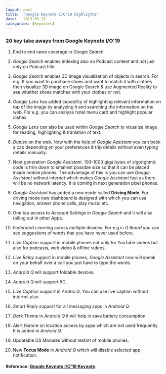 ```yaml
---
layout: post
title:  "Google Keynote I/O'19 Highlights"
date:   2019-05-15
categories: [keynotes]
---
```


### 20 key take aways from Google Keynote I/O'19

1. End to end news coverage in *Google Search*

2. *Google Search* enables indexing also on Podcast content and not just only on Podcast title.

3. *Google Search* enables 3D image visualization of objects in search. For e.g. If you want to purchase shoes and want to match it with clothes then visualize 3D image on Google Search & use Augmented Reality to see whether shoes matches with your clothes or not.

4. *Google Lens* has added capability of highlighting relevant information on top of the image by analyzing it and searching the information on the web. For e.g. you can analyze hotel menu card and highlight popular dishes.

5. *Google Lens* can also be used within *Google Search* to visualize image for reading, highlighting & tranlation of text.

6. *Duplex* on the web. Now with the help of *Google Assistant*  you can book a cab depending on your preferences & trip details without even typing details manually.

7. Next generation *Google Assistant*. 100-1000 giga bytes of algorighmic code is trim down to smallest possible size so that it can be placed inside mobile phones. The advantage of this is you can use *Google Assistant* without internet which makes *Google Assistant* fast as there will be no network latency. It is coming in next generation pixel phones.

8. *Google Assistant* has added a new mode called **Driving Mode**. For driving mode new dashboard is designed with which you can use navigation, answer phone calls, play music etc.

9. One tap access to *Account Settings*  in *Google Search* and it will also rolling out in other Apps.

10. *Federated Learning* across multiple devices. For e.g in *G Board* you can see suggestions of words that you have never used before.

11. *Live Caption* support in mobile phones not only for YouTube videos but also for podcasts, web video & offline videos.

12. *Live Relay* support in mobile phones, *Google Assistant* now will speak on your behalf over a call you just have to type the words.

13. *Android Q* will support foldable devices.

14. *Android Q* will support 5G.

15. *Live Caption* support in *Androi Q*. You can use live caption without internet also.

16. *Smart Reply* support for all messaging apps in *Android Q*.

17. *Dark Theme* in *Android Q* it will help in save battery consumption.

18. Alert feature on location access by apps which are not used frequently. It is added in *Android Q*.

19. Updatable OS Modules without restart of mobile phones.

20. New **Focus Mode** in *Android Q* which will disable selected app notification.

#### Reference: [Google Keynote I/O'19 Keynote](https://www.youtube.com/watch?v=TQSaPsKHPqs)
